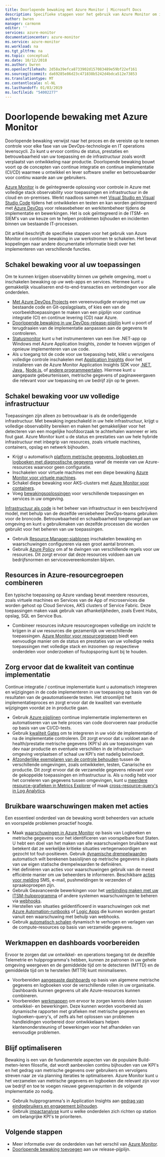 ```yaml
---
title: Doorlopende bewaking met Azure Monitor | Microsoft Docs
description: Specifieke stappen voor het gebruik van Azure Monitor om in te schakelen voor continue bewaking in uw werkstromen beschreven.
author: bwren
manager: carmonm
editor: ''
services: azure-monitor
documentationcenter: azure-monitor
ms.service: azure-monitor
ms.workload: na
ms.tgt_pltfrm: na
ms.topic: conceptual
ms.date: 10/12/2018
ms.author: bwren
ms.openlocfilehash: 2d58a39efca8733902d157083489e59bf22ef161
ms.sourcegitcommit: da69285e86d23c471838b5242d4bdca512e73853
ms.translationtype: MT
ms.contentlocale: nl-NL
ms.lasthandoff: 01/03/2019
ms.locfileid: "54002277"
---
```

# <a name="continuous-monitoring-with-azure-monitor"></a>Doorlopende bewaking met Azure Monitor

Doorlopende bewaking verwijst naar het proces en de vereiste op te nemen controle voor elke fase van uw DevOps-technologie en IT operations levenscycli. Zo kunt u ervoor continu de status, prestaties en betrouwbaarheid van uw toepassing en de infrastructuur zoals wordt verplaatst van ontwikkeling naar productie. Doorlopende bewaking bouwt voort op de concepten van continue integratie en continue implementatie (CI/CD) waarmee u ontwikkel en lever software sneller en betrouwbaarder voor continu waarde aan uw gebruikers.

[Azure Monitor](overview.md) is de geïntegreerde oplossing voor controle in Azure met volledige stack observability voor toepassingen en infrastructuur in de cloud en on-premises. Werkt naadloos samen met [Visual Studio en Visual Studio Code](https://visualstudio.microsoft.com/) tijdens het ontwikkelen en testen en kan worden geïntegreerd met [Azure DevOps](/azure/devops/user-guide/index) voor releasebeheer en werkitembeheer tijdens de implementatie en bewerkingen. Het is ook geïntegreerd in de ITSM- en SIEM's van uw keuze om te helpen problemen bijhouden en incidenten binnen uw bestaande IT-processen.

Dit artikel beschrijft de specifieke stappen voor het gebruik van Azure Monitor om continue bewaking in uw werkstromen te schakelen. Het bevat koppelingen naar andere documentatie informatie biedt over het implementeren van verschillende functies.


## <a name="enable-monitoring-for-all-your-applications"></a>Schakel bewaking voor al uw toepassingen
Om te kunnen krijgen observability binnen uw gehele omgeving, moet u inschakelen bewaking op uw web-apps en services. Hiermee kunt u gemakkelijk visualiseren end-to-end-transacties en verbindingen voor alle onderdelen.

- [Met Azure DevOps Projects](../devops-project/overview.md) een vereenvoudigde ervaring met uw bestaande code en Git-opslagplaats, of kies een van de voorbeeldtoepassingen te maken van een pijplijn voor continue integratie (CI) en continue levering (CD) naar Azure.
- [Doorlopende bewaking in uw DevOps-release-pijplijn](../application-insights/app-insights-vsts-continuous-monitoring.md) kunt u poort of terugdraaien van de implementatie aanpassen aan de gegevens te controleren.
- [Statusmonitor](../azure-monitor/app/monitor-performance-live-website-now.md) kunt u het instrumenteren van een live .NET-app op Windows met Azure Application Insights, zonder te hoeven wijzigen of opnieuw implementeren van uw code.
- Als u toegang tot de code voor uw toepassing hebt, klikt u vervolgens volledige controle inschakelen met [Application Insights](../application-insights/app-insights-overview.md) door het installeren van de Azure Monitor Application Insights SDK voor [.NET](../application-insights/quick-monitor-portal.md), [Java ](../application-insights/app-insights-java-quick-start.md), [Node.js](../application-insights/app-insights-nodejs-quick-start.md), of [andere programmeertalen](../azure-monitor/app/platforms.md). Hiermee kunt u aangepaste gebeurtenissen, metrische gegevens of paginaweergaven die relevant voor uw toepassing en uw bedrijf zijn op te geven.



## <a name="enable-monitoring-for-your-entire-infrastructure"></a>Schakel bewaking voor uw volledige infrastructuur
Toepassingen zijn alleen zo betrouwbaar is als de onderliggende infrastructuur. Met bewaking ingeschakeld in uw hele infrastructuur, krijgt u volledige observability bereiken en maken het gemakkelijker voor het detecteren van een mogelijke hoofdoorzaak te achterhalen wanneer er iets fout gaat. Azure Monitor kunt u de status en prestaties van uw hele hybride infrastructuur met inbegrip van resources, zoals virtuele machines, containers, opslag en netwerk bijhouden.

- Krijgt u automatisch [platform metrische gegevens, logboeken en logboeken met diagnostische gegevens](platform/data-sources.md) vanaf de meeste van uw Azure-resources waarvoor geen configuratie.
- Inschakelen voor virtuele machines met een diepe bewaking [Azure Monitor voor virtuele machines](insights/vminsights-overview.md).
-  Schakel diepe bewaking voor AKS-clusters met [Azure Monitor voor containers](insights/container-insights-overview.md).
- Voeg [bewakingsoplossingen](insights/solutions-inventory.md) voor verschillende toepassingen en services in uw omgeving.


[Infrastructuur als code](/devops/learn/what-is-infrastructure-as-code) is het beheer van infrastructuur in een beschrijvend model, met behulp van de dezelfde versiebeheer DevOps-teams gebruiken voor de broncode. Betrouwbaarheid en schaalbaarheid toegevoegd aan uw omgeving en kunt u gebruikmaken van dezelfde processen die worden gebruikt voor het beheren van uw toepassingen.

-  Gebruik [Resource Manager-sjablonen](platform/template-workspace-configuration.md) inschakelen bewaking en waarschuwingen configureren via een groot aantal bronnen.
- Gebruik [Azure Policy](../governance/policy/overview.md) om af te dwingen van verschillende regels voor uw resources. Dit zorgt ervoor dat deze resources voldoen aan uw bedrijfsnormen en serviceovereenkomsten blijven. 


##  <a name="combine-resources-in-azure-resource-groups"></a>Resources in Azure-resourcegroepen combineren
Een typische toepassing op Azure vandaag bevat meerdere resources, zoals virtuele machines en Services van de App of microservices die worden gehost op Cloud Services, AKS clusters of Service Fabric. Deze toepassingen maken vaak gebruik van afhankelijkheden, zoals Event Hubs, opslag, SQL en Service Bus.

- Combineer resources inAzure resourcegroepen volledige om inzicht te krijgen in al uw resources die gezamenlijk uw verschillende toepassingen. [Azure Monitor voor resourcegroepen](../azure-monitor/insights/resource-group-insights.md) biedt een eenvoudige manier om de status en prestaties van uw volledige reeks toepassingen met volledige stack en inzoomen op respectieve onderdelen voor onderzoeken of foutopsporing kunt bij te houden.

## <a name="ensure-quality-through-continuous-deployment"></a>Zorg ervoor dat de kwaliteit van continue implementatie
Continue integratie / continue implementatie kunt u automatisch integreren en wijzigingen in de code implementeren in uw toepassing op basis van de resultaten van de geautomatiseerde testen. Het stroomlijnt het implementatieproces en zorgt ervoor dat de kwaliteit van eventuele wijzigingen voordat ze in productie gaan.


- Gebruik [Azure pijplijnen](/azure/devops/pipelines) continue implementatie implementeren en automatiseren van uw hele proces van code doorvoeren naar productie op basis van uw CI/CD-tests.
- Gebruik [kwaliteit Gates](/devops/pipelines/release/approvals/gates) om te integreren in uw vóór de implementatie of na de implementatie controleren. Dit zorgt ervoor dat u voldoet aan de health/prestatie metrische gegevens (KPI's) als uw toepassingen van dev naar productie en eventuele verschillen in de infrastructuur-omgeving verplaatsen of schaal uw KPI's niet nadelig beïnvloedt.
- [Afzonderlijke exemplaren van de controle behouden](../application-insights/app-insights-separate-resources.md) tussen de verschillende omgevingen, zoals ontwikkelen, testen, Canarische en productie. Dit zorgt ervoor dat de verzamelde gegevens relevant voor de gekoppelde toepassingen en infrastructuur is. Als u nodig hebt voor het correleren van gegevens tussen omgevingen, kunt u [meerdere resource-grafieken in Metrics Explorer](../azure-monitor/platform/metrics-charts.md) of maak [cross-resource-query's in Log Analytics](log-query/cross-workspace-query.md).


## <a name="create-actionable-alerts-with-actions"></a>Bruikbare waarschuwingen maken met acties
Een essentieel onderdeel van de bewaking wordt beheerders van actuele en voorspelde problemen proactief hoogte. 

- Maak [waarschuwingen in Azure Monitor](../azure-monitor/platform/alerts-overview.md) op basis van Logboeken en metrische gegevens voor het identificeren van voorspelbare fout Staten. U hebt een doel van het maken van alle waarschuwingen bruikbare wat betekent dat ze werkelijke kritieke situaties vertegenwoordigen en gezocht tot fout-positieven. Gebruik [dynamische drempelwaarden](platform/alerts-dynamic-thresholds.md) automatisch wilt berekenen basislijnen op metrische gegevens in plaats van uw eigen statische drempelwaarden te definiëren. 
- Het definiëren van acties voor waarschuwingen gebruik van de meest efficiënte manier om uw beheerders te informeren. Beschikbare [acties voor melding](platform/action-groups.md#create-an-action-group-by-using-the-azure-portal) SMS, e-mail, pushmeldingen te verzenden of spraakoproepen zijn.
- Gebruik Geavanceerde bewerkingen voor het [verbinding maken met uw ITSM-hulpprogramma](platform/itsmc-overview.md) of andere systemen waarschuwingen te beheren via [webhooks](platform/activity-log-alerts-webhook.md).
- Herstellen van situaties geïdentificeerd in waarschuwingen ook met [Azure Automation-runbooks](../automation/automation-webhooks.md) of [Logic Apps](/connectors/custom-connectors/create-webhook-trigger) die kunnen worden gestart vanuit een waarschuwing met behulp van webhooks. 
- Gebruik [automatisch schalen](../azure-monitor/learn/tutorial-autoscale-performance-schedule.md) dynamisch te verhogen en verlagen van de compute-resources op basis van verzamelde gegevens.

## <a name="prepare-dashboards-and-workbooks"></a>Werkmappen en dashboards voorbereiden
Ervoor te zorgen dat uw ontwikkel- en operations toegang tot de dezelfde Telemetrie en hulpprogramma's hebben, kunnen ze patronen in uw gehele omgeving weergeven en de gemiddelde tijd om te detecteren (MTTD) en de gemiddelde tijd om te herstellen (MTTR) kunt minimaliseren.

- Voorbereiden [aangepaste dashboards](../application-insights/app-insights-tutorial-dashboards.md) op basis van algemene metrische gegevens en logboeken voor de verschillende rollen in uw organisatie. Dashboards kunnen gegevens uit alle Azure-resources kunnen combineren.
- Voorbereiden [werkmappen](../application-insights/app-insights-usage-workbooks.md) om ervoor te zorgen kennis delen tussen ontwikkel- en bewerkingen. Deze kunnen worden voorbereid als dynamische rapporten met grafieken met metrische gegevens en logboeken-query's, of zelfs als het oplossen van problemen handleidingen voorbereid door ontwikkelaars helpen klantenondersteuning of bewerkingen voor het afhandelen van eenvoudige problemen.

## <a name="continuously-optimize"></a>Blijf optimaliseren
 Bewaking is een van de fundamentele aspecten van de populaire Build-meten-leren filosofie, dat wordt aanbevolen continu bijhouden van uw KPI's en het gedrag van metrische gegevens over gebruikers en vervolgens streven naar ze via planning iteraties te optimaliseren. Azure Monitor kunt u het verzamelen van metrische gegevens en logboeken die relevant zijn voor uw bedrijf en toe te voegen nieuwe gegevenspunten in de volgende implementatie zo nodig.

- Gebruik hulpprogramma's in Application Insights aan [gedrag van eindgebruikers en engagement bijhouden](../application-insights/app-insights-tutorial-users.md).
- Gebruik [impactanalyse](../application-insights/app-insights-usage-impact.md) kunt u welke onderdelen zich richten op station om belangrijke KPI's te prioriteren.


## <a name="next-steps"></a>Volgende stappen

- Meer informatie over de onderdelen van het verschil van [Azure Monitor](overview.md).
- [Doorlopende bewaking toevoegen](../application-insights/app-insights-vsts-continuous-monitoring.md) aan uw release-pijplijn.